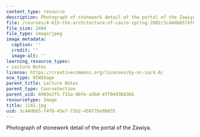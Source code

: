 ```yaml
---
content_type: resource
description: Photograph of stonework detail of the portal of the Zawiya.
file: /courses/4-615-the-architecture-of-cairo-spring-2002/3c44db65f4f845e772b245077be9b035_1141.jpg
file_size: 2494
file_type: image/jpeg
image_metadata:
  caption: ''
  credit: ''
  image-alt: ''
learning_resource_types:
- Lecture Notes
license: https://creativecommons.org/licenses/by-nc-sa/4.0/
ocw_type: OCWImage
parent_title: Lecture Notes
parent_type: CourseSection
parent_uid: 6903e2f5-731a-0bfe-a3b8-4ff0493b836b
resourcetype: Image
title: 1141.jpg
uid: 3c44db65-f4f8-45e7-72b2-45077be9b035
---
```

Photograph of stonework detail of the portal of the Zawiya.